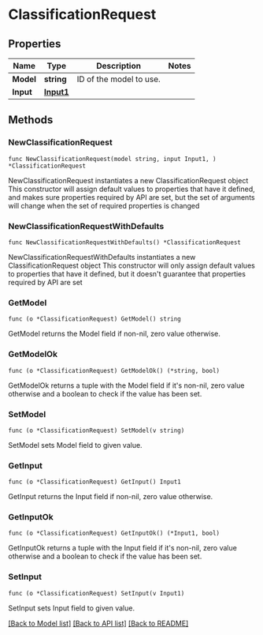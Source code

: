 # ClassificationRequest

## Properties

Name | Type | Description | Notes
------------ | ------------- | ------------- | -------------
**Model** | **string** | ID of the model to use. | 
**Input** | [**Input1**](Input1.md) |  | 

## Methods

### NewClassificationRequest

`func NewClassificationRequest(model string, input Input1, ) *ClassificationRequest`

NewClassificationRequest instantiates a new ClassificationRequest object
This constructor will assign default values to properties that have it defined,
and makes sure properties required by API are set, but the set of arguments
will change when the set of required properties is changed

### NewClassificationRequestWithDefaults

`func NewClassificationRequestWithDefaults() *ClassificationRequest`

NewClassificationRequestWithDefaults instantiates a new ClassificationRequest object
This constructor will only assign default values to properties that have it defined,
but it doesn't guarantee that properties required by API are set

### GetModel

`func (o *ClassificationRequest) GetModel() string`

GetModel returns the Model field if non-nil, zero value otherwise.

### GetModelOk

`func (o *ClassificationRequest) GetModelOk() (*string, bool)`

GetModelOk returns a tuple with the Model field if it's non-nil, zero value otherwise
and a boolean to check if the value has been set.

### SetModel

`func (o *ClassificationRequest) SetModel(v string)`

SetModel sets Model field to given value.


### GetInput

`func (o *ClassificationRequest) GetInput() Input1`

GetInput returns the Input field if non-nil, zero value otherwise.

### GetInputOk

`func (o *ClassificationRequest) GetInputOk() (*Input1, bool)`

GetInputOk returns a tuple with the Input field if it's non-nil, zero value otherwise
and a boolean to check if the value has been set.

### SetInput

`func (o *ClassificationRequest) SetInput(v Input1)`

SetInput sets Input field to given value.



[[Back to Model list]](../README.md#documentation-for-models) [[Back to API list]](../README.md#documentation-for-api-endpoints) [[Back to README]](../README.md)


